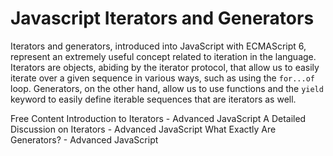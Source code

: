 # Javascript Iterators and Generators

Iterators and generators, introduced into JavaScript with ECMAScript 6, represent an extremely useful concept related to iteration in the language. Iterators are objects, abiding by the iterator protocol, that allow us to easily iterate over a given sequence in various ways, such as using the `for...of` loop. Generators, on the other hand, allow us to use functions and the `yield` keyword to easily define iterable sequences that are iterators as well.

<ResourceGroupTitle>Free Content</ResourceGroupTitle>
<BadgeLink colorScheme='yellow' badgeText='Read' href='https://www.codeguage.com/courses/advanced-js/iteration-introduction'>Introduction to Iterators - Advanced JavaScript</BadgeLink>
<BadgeLink colorScheme='yellow' badgeText='Read' href='https://www.codeguage.com/courses/advanced-js/iteration-iterators'>A Detailed Discussion on Iterators - Advanced JavaScript</BadgeLink>
<BadgeLink colorScheme='yellow' badgeText='Read' href='https://www.codeguage.com/courses/advanced-js/iteration-generators'>What Exactly Are Generators? - Advanced JavaScript</BadgeLink>
